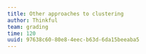 ```yaml
---
title: Other approaches to clustering
author: Thinkful
team: grading
time: 120
uuid: 97638c60-80e8-4eec-b63d-6da15beeaba5
---
```


<jupyter notebook-name="other_approaches_to_clustering" course-code="DSBC" />

